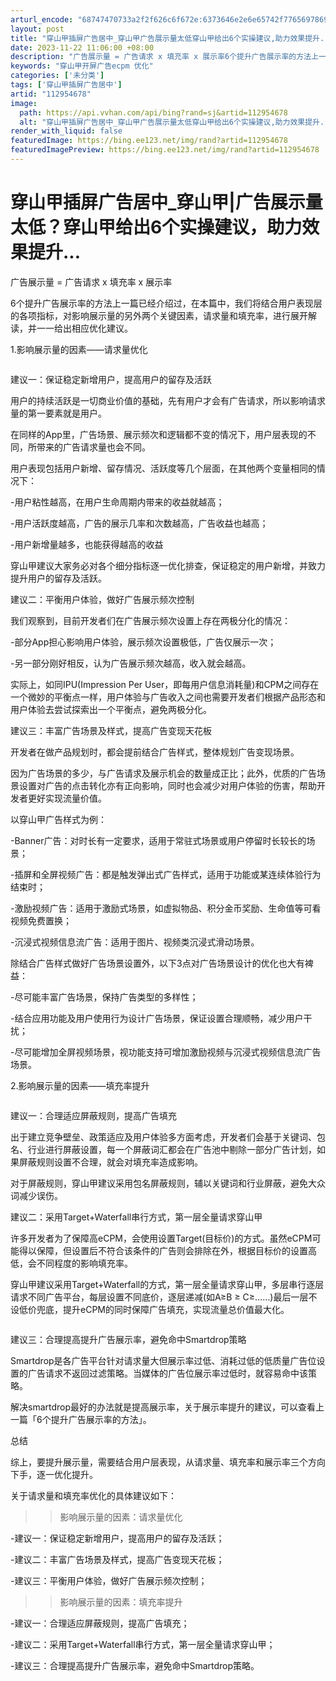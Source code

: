 ```yaml
---
arturl_encode: "68747470733a2f2f626c6f672e:6373646e2e6e65742f77656978696e5f32393138353439332f:61727469636c652f64657461696c732f313132393534363738"
layout: post
title: "穿山甲插屏广告居中_穿山甲广告展示量太低穿山甲给出6个实操建议,助力效果提升..."
date: 2023-11-22 11:06:00 +08:00
description: "广告展示量 = 广告请求 x 填充率 x 展示率6个提升广告展示率的方法上一篇已经介绍过，在本篇中，"
keywords: "穿山甲开屏广告ecpm 优化"
categories: ['未分类']
tags: ['穿山甲插屏广告居中']
artid: "112954678"
image:
  path: https://api.vvhan.com/api/bing?rand=sj&artid=112954678
  alt: "穿山甲插屏广告居中_穿山甲广告展示量太低穿山甲给出6个实操建议,助力效果提升..."
render_with_liquid: false
featuredImage: https://bing.ee123.net/img/rand?artid=112954678
featuredImagePreview: https://bing.ee123.net/img/rand?artid=112954678
---
```


# 穿山甲插屏广告居中\_穿山甲|广告展示量太低？穿山甲给出6个实操建议，助力效果提升...

广告展示量 = 广告请求 x 填充率 x 展示率

6个提升广告展示率的方法上一篇已经介绍过，在本篇中，我们将结合用户表现层的各项指标，对影响展示量的另外两个关键因素，请求量和填充率，进行展开解读，并一一给出相应优化建议。

1.影响展示量的因素——请求量优化

![]()

建议一：保证稳定新增用户，提高用户的留存及活跃

用户的持续活跃是一切商业价值的基础，先有用户才会有广告请求，所以影响请求量的第一要素就是用户。

在同样的App里，广告场景、展示频次和逻辑都不变的情况下，用户层表现的不同，所带来的广告请求量也会不同。

用户表现包括用户新增、留存情况、活跃度等几个层面，在其他两个变量相同的情况下：

-用户粘性越高，在用户生命周期内带来的收益就越高；

-用户活跃度越高，广告的展示几率和次数越高，广告收益也越高；

-用户新增量越多，也能获得越高的收益

穿山甲建议大家务必对各个细分指标逐一优化排查，保证稳定的用户新增，并致力提升用户的留存及活跃。

建议二：平衡用户体验，做好广告展示频次控制

我们观察到，目前开发者们在广告展示频次设置上存在两极分化的情况：

-部分App担心影响用户体验，展示频次设置极低，广告仅展示一次；

-另一部分刚好相反，认为广告展示频次越高，收入就会越高。

实际上，如同IPU(Impression Per User，即每用户信息消耗量)和CPM之间存在一个微妙的平衡点一样，用户体验与广告收入之间也需要开发者们根据产品形态和用户体验去尝试探索出一个平衡点，避免两极分化。

建议三：丰富广告场景及样式，提高广告变现天花板

开发者在做产品规划时，都会提前结合广告样式，整体规划广告变现场景。

因为广告场景的多少，与广告请求及展示机会的数量成正比；此外，优质的广告场景设置对广告的点击转化亦有正向影响，同时也会减少对用户体验的伤害，帮助开发者更好实现流量价值。

以穿山甲广告样式为例：

-Banner广告：对时长有一定要求，适用于常驻式场景或用户停留时长较长的场景；

-插屏和全屏视频广告：都是触发弹出式广告样式，适用于功能或某连续体验行为结束时；

-激励视频广告：适用于激励式场景，如虚拟物品、积分金币奖励、生命值等可看视频免费置换；

-沉浸式视频信息流广告：适用于图片、视频类沉浸式滑动场景。

除结合广告样式做好广告场景设置外，以下3点对广告场景设计的优化也大有裨益：

-尽可能丰富广告场景，保持广告类型的多样性；

-结合应用功能及用户使用行为设计广告场景，保证设置合理顺畅，减少用户干扰；

-尽可能增加全屏视频场景，视功能支持可增加激励视频与沉浸式视频信息流广告场景。

2.影响展示量的因素——填充率提升

![]()

建议一：合理适应屏蔽规则，提高广告填充

出于建立竞争壁垒、政策适应及用户体验多方面考虑，开发者们会基于关键词、包名、行业进行屏蔽设置，每一个屏蔽词汇都会在广告池中剔除一部分广告计划，如果屏蔽规则设置不合理，就会对填充率造成影响。

对于屏蔽规则，穿山甲建议采用包名屏蔽规则，辅以关键词和行业屏蔽，避免大众词减少误伤。

建议二：采用Target+Waterfall串行方式，第一层全量请求穿山甲

许多开发者为了保障高eCPM，会使用设置Target(目标价)的方式。虽然eCPM可能得以保障，但设置后不符合该条件的广告则会排除在外，根据目标价的设置高低，会不同程度的影响填充率。

穿山甲建议采用Target+Waterfall的方式，第一层全量请求穿山甲，多层串行逐层请求不同广告平台，每层设置不同底价，逐层递减(如A≥B ≥ C≥……)最后一层不设低价兜底，提升eCPM的同时保障广告填充，实现流量总价值最大化。

![]()

建议三：合理提高提升广告展示率，避免命中Smartdrop策略

Smartdrop是各广告平台针对请求量大但展示率过低、消耗过低的低质量广告位设置的广告请求不返回过滤策略。当媒体的广告位展示率过低时，就容易命中该策略。

解决smartdrop最好的办法就是提高展示率，关于展示率提升的建议，可以查看上一篇「6个提升广告展示率的方法」。

总结

综上，要提升展示量，需要结合用户层表现，从请求量、填充率和展示率三个方向下手，逐一优化提升。

关于请求量和填充率优化的具体建议如下：

>>影响展示量的因素：请求量优化

-建议一：保证稳定新增用户，提高用户的留存及活跃；

-建议二：丰富广告场景及样式，提高广告变现天花板；

-建议三：平衡用户体验，做好广告展示频次控制；

>>影响展示量的因素：填充率提升

-建议一：合理适应屏蔽规则，提高广告填充；

-建议二：采用Target+Waterfall串行方式，第一层全量请求穿山甲；

-建议三：合理提高提升广告展示率，避免命中Smartdrop策略。